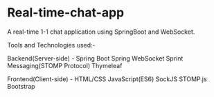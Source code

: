 # Real-time-chat-app

A real-time 1-1 chat application using SpringBoot and WebSocket. 

Tools and Technologies used:-

Backend(Server-side) - 
Spring Boot
Spring WebSocket
Sprint Messaging(STOMP Protocol)
Thymeleaf

Frontend(Client-side) -
HTML/CSS
JavaScript(ES6)
SockJS
STOMP.js
Bootstrap
